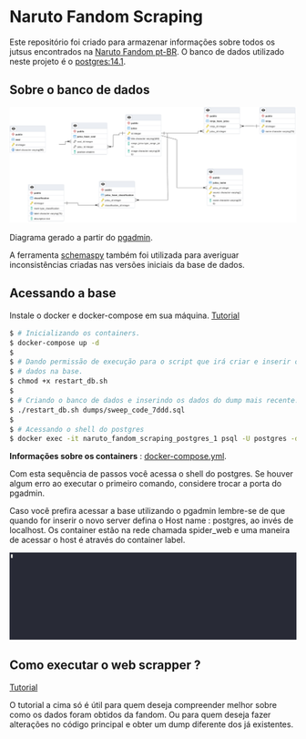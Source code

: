 # Naruto Fandom Scraping

Este repositório foi criado para armazenar informações sobre todos os
jutsus encontrados na [Naruto Fandom pt-BR](https://naruto.fandom.com/pt-br/wiki/Categoria:Ninjutsu).
O banco de dados utilizado neste projeto é o [postgres:14.1](https://www.postgresql.org/).

## Sobre o banco de dados

![ER diagram](images/ER_DIAGRAM.png)

Diagrama gerado a partir do [pgadmin](https://www.pgadmin.org/).

A ferramenta [schemaspy](https://github.com/schemaspy/schemaspy?tab=readme-ov-file) também foi utilizada para averiguar inconsistências
criadas nas versões iniciais da base de dados.

## Acessando a base

Instale o docker e docker-compose em sua máquina. [Tutorial](https://github.com/JoaoHenrique12/TutorialPostgreSQL/blob/main/DOCKER.md)

```bash
$ # Inicializando os containers.
$ docker-compose up -d
$
$ # Dando permissão de execução para o script que irá criar e inserir os
$ # dados na base.
$ chmod +x restart_db.sh
$
$ # Criando o banco de dados e inserindo os dados do dump mais recente.
$ ./restart_db.sh dumps/sweep_code_7ddd.sql
$
$ # Acessando o shell do postgres
$ docker exec -it naruto_fandom_scraping_postgres_1 psql -U postgres -d naruto_db
```

**Informações sobre os containers** : 
[docker-compose.yml](docker-compose.yml).

Com esta sequência de passos você acessa o shell do postgres. Se houver
algum erro ao executar o primeiro comando, considere trocar a porta do
pgadmin. 

Caso você prefira acessar a base utilizando o pgadmin
lembre-se de que quando for inserir o novo server defina
o Host name : postgres, ao invés de localhost. Os container
estão na rede chamada spider_web e uma maneira de acessar o host é 
através do container label.

![database gif shell](images/database.gif)

## Como executar o web scrapper ?

[Tutorial](SCRAPPER.md)

O tutorial a cima só é útil para quem deseja compreender melhor sobre
como os dados foram obtidos da fandom. Ou para quem deseja fazer 
alterações no código principal e obter um dump diferente dos já 
existentes.
